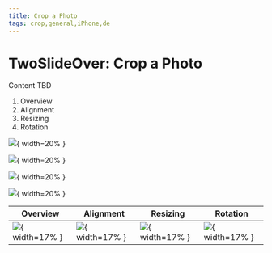 ```yaml
---
title: Crop a Photo
tags: crop,general,iPhone,de
---
```


# TwoSlideOver: Crop a Photo

Content TBD

1. Overview
2. Alignment
3. Resizing
4. Rotation 

![](https://raw.githubusercontent.com/psalzAppDev/TwoSlideOverSupport/DataSource/Images/General_iPhone_de/general_iPhone_de_001_cropping_01_overview.jpg){ width=20% }

![](https://raw.githubusercontent.com/psalzAppDev/TwoSlideOverSupport/DataSource/Images/General_iPhone_de/general_iPhone_de_002_cropping_02_align.jpg){ width=20% }

![](https://raw.githubusercontent.com/psalzAppDev/TwoSlideOverSupport/DataSource/Images/General_iPhone_de/general_iPhone_de_003_cropping_03_resize.jpg){ width=20% }

![](https://raw.githubusercontent.com/psalzAppDev/TwoSlideOverSupport/DataSource/Images/General_iPhone_de/general_iPhone_de_004_cropping_04_rotate.jpg){ width=20% }


Overview | Alignment | Resizing | Rotation
--- | --- | --- | ---
![](https://raw.githubusercontent.com/psalzAppDev/TwoSlideOverSupport/DataSource/Images/General_iPhone_de/general_iPhone_de_001_cropping_01_overview.jpg){ width=17% } | ![](https://raw.githubusercontent.com/psalzAppDev/TwoSlideOverSupport/DataSource/Images/General_iPhone_de/general_iPhone_de_002_cropping_02_align.jpg){ width=17% } | ![](https://raw.githubusercontent.com/psalzAppDev/TwoSlideOverSupport/DataSource/Images/General_iPhone_de/general_iPhone_de_003_cropping_03_resize.jpg){ width=17% } | ![](https://raw.githubusercontent.com/psalzAppDev/TwoSlideOverSupport/DataSource/Images/General_iPhone_de/general_iPhone_de_004_cropping_04_rotate.jpg){ width=17% }
